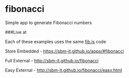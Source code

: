 # fibonacci
Simple app to generate Fibonacci numbers

###Live at

Each of these examples uses the same [fib.js](https://github.com/sbm-it/fibonacci/blob/gh-pages/fib.js) code 

Store Embedded - https://sbm-it.github.io/apps/#fibonacci

Full External - http://sbm-it.github.io/fibonacci

Easy External - http://sbm-it.github.io/fibonacci/easy.html

